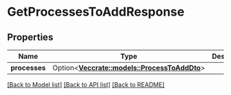 # GetProcessesToAddResponse

## Properties

Name | Type | Description | Notes
------------ | ------------- | ------------- | -------------
**processes** | Option<[**Vec<crate::models::ProcessToAddDto>**](ProcessToAddDto.md)> |  | [optional]

[[Back to Model list]](../README.md#documentation-for-models) [[Back to API list]](../README.md#documentation-for-api-endpoints) [[Back to README]](../README.md)



